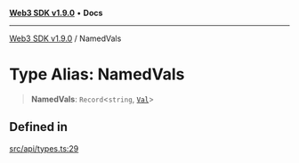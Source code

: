 [**Web3 SDK v1.9.0**](../README.md) • **Docs**

***

[Web3 SDK v1.9.0](../globals.md) / NamedVals

# Type Alias: NamedVals

> **NamedVals**: `Record`\<`string`, [`Val`](Val.md)\>

## Defined in

[src/api/types.ts:29](https://github.com/Mystic-Nayy/alephium-web3/blob/c1afd789a197ce5fe21f08c2965942090157c33d/packages/web3/src/api/types.ts#L29)
